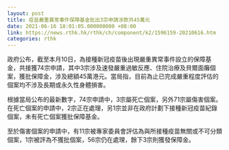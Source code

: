 ```yaml
---
layout: post
title: 疫苗嚴重異常事件保障基金批出3宗申請涉款共45萬元
date: 2021-06-16 18:01:05.000000000 +08:00
link: https://news.rthk.hk/rthk/ch/component/k2/1596159-20210616.htm
categories: rthk
---
```


政府公布，截至本月10日，為接種新冠疫苗後出現嚴重異常事件設立的保障基金，共接獲74宗申請，其中3宗涉及速發嚴重過敏反應、住院治療及貝爾面癱個案，獲批保障金，涉及總額45萬港元。當局指，目前為止已完成嚴重程度評估的個案均不涉及長期或永久性身體損害。

根據當局公布的最新數字，74宗申請中，3宗屬死亡個案，另外71宗屬傷害個案。在死亡個案的申請中，2宗正在處理，另1宗並非在政府計劃下接種新冠疫苗紀錄個案，未有死亡個案獲批保障基金。　　　　　　　　　　　　　　　　　　　　　　　　　　　

至於傷害個案的申請中，有11宗被專家委員會評估為與所接種疫苗無關或不可分類個案，1宗被評為不獲批個案，56宗仍在處理，餘下3宗則獲發保障金。
